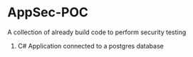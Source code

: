 # AppSec-POC
A collection of already build code to perform security testing 

1. C# Application connected to a postgres database

